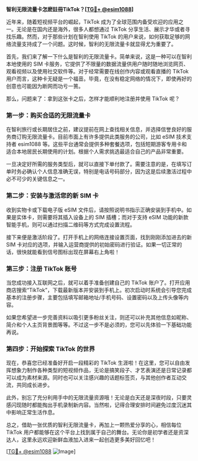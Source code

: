 **智利无限流量卡怎麽註冊TikTok？[[TG💪+ @esim1088](https://t.me/s/esim1088)]**

近年来，随着短视频平台的崛起，TikTok 成为了全球范围内备受欢迎的应用之一。无论是在国内还是海外，很多人都想通过 TikTok 分享生活、展示才华或者寻找乐趣。然而，对于那些计划在智利使用 TikTok 的用户来说，如何获取足够的网络流量支持成了一个问题。这时候，智利的无限流量卡就显得尤为重要了。

首先，我们来了解一下什么是智利的无限流量卡。简单来说，这是一种可以在智利本地使用的 SIM 卡服务，它提供了不限量的数据流量供用户随时随地浏览网页、观看视频以及使用社交软件等。对于经常需要在线创作内容或观看直播的 TikTok 用户而言，这种卡无疑是一个福音。毕竟，在没有稳定网络的情况下，即使再好的创意也可能因为断网而功亏一篑。

那么，问题来了：拿到这张卡之后，怎样才能顺利地注册并使用 TikTok 呢？

### 第一步：购买合适的无限流量卡

在智利旅行或长期居住之前，建议提前在网上查找相关信息，并选择信誉良好的服务商订购无限流量卡。目前市面上有许多提供此类服务的公司，比如 eSIM 技术支持者 esim1088 等。这些平台通常会提供多种套餐选项，包括短期游客专用卡和适合本地居民长期使用的计划。根据个人需求挑选最适合自己的产品非常重要。

一旦决定好所需的服务类型后，就可以直接下单付款了。需要注意的是，在填写订单时务必确认个人信息准确无误，特别是电话号码部分，因为这是后续激活过程中必不可少的关键信息之一。

### 第二步：安装与激活您的新 SIM 卡

收到实物卡或下载电子版 eSIM 文件后，请按照说明书指示正确安装到手机中。如果是实体卡，则需要将其插入设备上的 SIM 插槽；而对于支持 eSIM 功能的新款智能手机，则可以通过扫描二维码等方式完成设置流程。

接下来便是激活阶段了。打开手机上的网络连接设置页面，找到刚刚添加进去的新 SIM 卡对应的选项，并输入运营商提供的初始密码进行验证。如果一切正常的话，很快就能看到信号图标出现在屏幕右上角啦！

### 第三步：注册 TikTok 账号

当您成功接入互联网之后，就可以着手准备创建自己的 TikTok 账户了。打开应用商店搜索“TikTok”，下载最新版本并安装到手机上。初次启动时系统会引导您完成基本的注册步骤，主要包括填写邮箱地址/手机号码、设置密码以及上传头像等内容。

如果您希望进一步完善资料以吸引更多粉丝关注，则还可以补充其他信息如昵称、简介和个人主页背景图等等。不过这一步不是必须的，您可以先体验一下基础功能再说。

### 第四步：开始探索 TikTok 的世界

现在，恭喜您已经准备好开启一段精彩的 TikTok 生涯啦！在这里，您可以自由发挥想象力制作各种类型的短视频作品，无论是搞笑段子、才艺表演还是日常记录都可以成为素材来源。同时也可以关注感兴趣的话题标签页，与其他创作者互动交流，共同成长进步。

此外，别忘了充分利用手中的无限流量资源哦！无论是白天还是深夜时段，只要灵感闪现随时都能掏出手机录制新内容。当然啦，记得合理安排时间避免过度沉迷其中影响正常生活作息。

总之，借助一张优质的智利无限流量卡，再加上一颗热爱分享的心，相信每位 TikTok 用户都能够在这个平台上找到属于自己的舞台。无论你是初学者还是资深达人，这里永远欢迎新鲜血液加入进来一起创造更多美好回忆吧！

[[TG💪+ @esim1088](https://t.me/s/esim1088) ![Image](https://i.postimg.cc/4NQfJmqS/Snipaste-2025-05-13-00-14-12.png)]